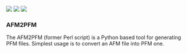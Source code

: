 <p>
    <a href="https://www.python.org/downloads/release/python-3108/" alt="python version">
        <img src="https://img.shields.io/badge/python-3.10-white.svg" /></a>
    <a href="https://github.com/psf/black" alt="code formatter">
        <img src="https://img.shields.io/badge/code%20style-black-white" /></a>
    <a href="https://github.com/intel-innersource/frameworks.validation.firmware-automated-testing.fat" alt="supported platforms">
        <img src="https://img.shields.io/badge/platform-Win%20%7C%20Linux-white" /></a>
</p>

### AFM2PFM

The AFM2PFM (former Perl script) is a Python based tool for generating PFM files.
Simplest usage is to convert an AFM file into PFM one.

